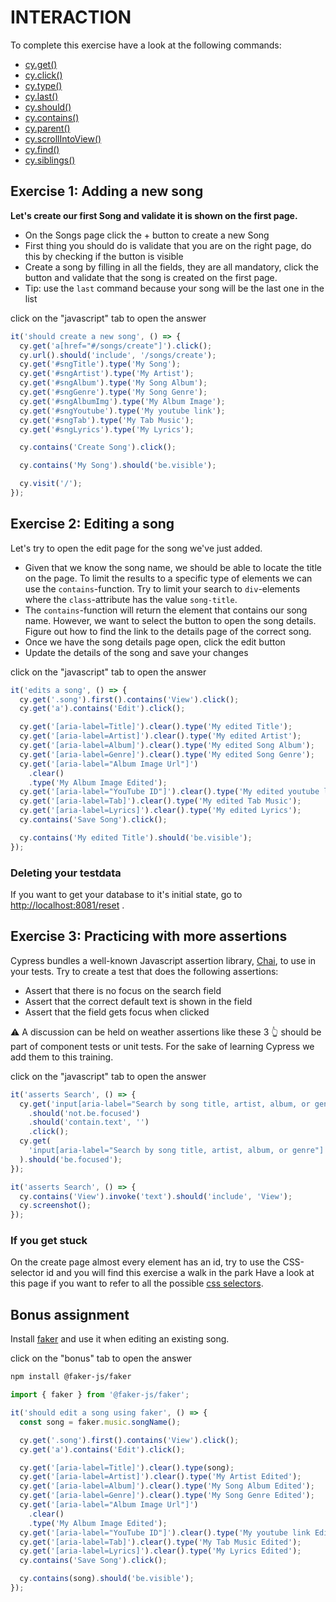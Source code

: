 # INTERACTION

To complete this exercise have a look at the following commands:

- [cy.get()](https://docs.cypress.io/api/commands/get.html)
- [cy.click()](https://docs.cypress.io/api/commands/click.html)
- [cy.type()](https://docs.cypress.io/api/commands/type.html)
- [cy.last()](https://docs.cypress.io/api/commands/last.html)
- [cy.should()](https://docs.cypress.io/api/commands/should.html)
- [cy.contains()](https://docs.cypress.io/api/commands/contains.html)
- [cy.parent()](https://docs.cypress.io/api/commands/parent.html)
- [cy.scrollIntoView()](https://docs.cypress.io/api/commands/scrollIntoView)
- [cy.find()](https://docs.cypress.io/api/commands/find.html)
- [cy.siblings()](https://docs.cypress.io/api/commands/siblings.html)

## Exercise 1: Adding a new song

<!-- panels:start -->
<!-- div:title-panel -->
<!-- div:left-panel -->

**Let's create our first Song and validate it is shown on the first page.**

- On the Songs page click the + button to create a new Song
- First thing you should do is validate that you are on the right page, do this by checking if the button is visible
- Create a song by filling in all the fields, they are all mandatory, click the button and validate that the song is created on the first page.
- Tip: use the `last` command because your song will be the last one in the list

<!-- tabs:start -->
<!-- tab: open answer 👉 -->

click on the "javascript" tab to open the answer

<!-- tab:javascript 1 -->

```js
it('should create a new song', () => {
  cy.get('a[href="#/songs/create"]').click();
  cy.url().should('include', '/songs/create');
  cy.get('#sngTitle').type('My Song');
  cy.get('#sngArtist').type('My Artist');
  cy.get('#sngAlbum').type('My Song Album');
  cy.get('#sngGenre').type('My Song Genre');
  cy.get('#sngAlbumImg').type('My Album Image');
  cy.get('#sngYoutube').type('My youtube link');
  cy.get('#sngTab').type('My Tab Music');
  cy.get('#sngLyrics').type('My Lyrics');

  cy.contains('Create Song').click();

  cy.contains('My Song').should('be.visible');

  cy.visit('/');
});
```

<!-- tabs:end -->
<!-- panels:start -->
<!-- div:title-panel -->
<!-- div:left-panel -->

## Exercise 2: Editing a song

Let's try to open the edit page for the song we've just added.

- Given that we know the song name, we should be able to locate the title on the page. To limit the results to a specific type of elements we can use the `contains`-function. Try to limit your search to `div`-elements where the `class`-attribute has the value `song-title`.
- The `contains`-function will return the element that contains our song name. However, we want to select the button to open the song details. Figure out how to find the link to the details page of the correct song.
- Once we have the song details page open, click the edit button
- Update the details of the song and save your changes

<!-- tabs:start -->
<!-- tab: open answer 👉 -->

click on the "javascript" tab to open the answer

<!-- tab:javascript 2 -->

```js
it('edits a song', () => {
  cy.get('.song').first().contains('View').click();
  cy.get('a').contains('Edit').click();

  cy.get('[aria-label=Title]').clear().type('My edited Title');
  cy.get('[aria-label=Artist]').clear().type('My edited Artist');
  cy.get('[aria-label=Album]').clear().type('My edited Song Album');
  cy.get('[aria-label=Genre]').clear().type('My edited Song Genre');
  cy.get('[aria-label="Album Image Url"]')
    .clear()
    .type('My Album Image Edited');
  cy.get('[aria-label="YouTube ID"]').clear().type('My edited youtube link');
  cy.get('[aria-label=Tab]').clear().type('My edited Tab Music');
  cy.get('[aria-label=Lyrics]').clear().type('My edited Lyrics');
  cy.contains('Save Song').click();

  cy.contains('My edited Title').should('be.visible');
});
```

<!-- tabs:end -->
<!-- panels:start -->
<!-- div:title-panel -->
<!-- div:left-panel -->

### Deleting your testdata

If you want to get your database to it's initial state, go to
<http://localhost:8081/reset> .

## Exercise 3: Practicing with more assertions

<!-- div:title-panel -->
<!-- div:left-panel -->

Cypress bundles a well-known Javascript assertion library, [Chai](https://docs.cypress.io/guides/references/assertions.html), to use in your tests. Try to create a test that does the following assertions:

- Assert that there is no focus on the search field
- Assert that the correct default text is shown in the field
- Assert that the field gets focus when clicked

⚠️ A discussion can be held on weather assertions like these 3 👆 should be part of component tests or unit tests. For the sake of learning Cypress we
add them to this training.

<!-- panels:start -->
<!-- tabs:start -->
<!-- tab: open answer 👉 -->

click on the "javascript" tab to open the answer

<!-- tab:javascript 3 -->

```js
it('asserts Search', () => {
  cy.get('input[aria-label="Search by song title, artist, album, or genre"]')
    .should('not.be.focused')
    .should('contain.text', '')
    .click();
  cy.get(
    'input[aria-label="Search by song title, artist, album, or genre"]',
  ).should('be.focused');
});

it('asserts Search', () => {
  cy.contains('View').invoke('text').should('include', 'View');
  cy.screenshot();
});
```

<!-- tabs:end -->
<!-- panels:start -->
<!-- div:title-panel -->
<!-- div:left-panel -->

### If you get stuck

On the create page almost every element has an id, try to use the CSS-selector id and you will find this exercise a walk in the park
Have a look at this page if you want to refer to all the possible [css selectors](https://www.w3schools.com/cssref/css_selectors.asp).

## Bonus assignment

<!-- div:title-panel -->
<!-- div:left-panel -->

Install [faker](https://fakerjs.dev/) and use it when editing an existing song.

<!-- panels:start -->
<!-- tabs:start -->
<!-- tab: open answer 👉 -->

click on the "bonus" tab to open the answer

<!-- tab:installing faker  -->

```bash
npm install @faker-js/faker
```

<!-- tab:using faker  -->

```js
import { faker } from '@faker-js/faker';

it('should edit a song using faker', () => {
  const song = faker.music.songName();

  cy.get('.song').first().contains('View').click();
  cy.get('a').contains('Edit').click();

  cy.get('[aria-label=Title]').clear().type(song);
  cy.get('[aria-label=Artist]').clear().type('My Artist Edited');
  cy.get('[aria-label=Album]').clear().type('My Song Album Edited');
  cy.get('[aria-label=Genre]').clear().type('My Song Genre Edited');
  cy.get('[aria-label="Album Image Url"]')
    .clear()
    .type('My Album Image Edited');
  cy.get('[aria-label="YouTube ID"]').clear().type('My youtube link Edited');
  cy.get('[aria-label=Tab]').clear().type('My Tab Music Edited');
  cy.get('[aria-label=Lyrics]').clear().type('My Lyrics Edited');
  cy.contains('Save Song').click();

  cy.contains(song).should('be.visible');
});
```

<!-- tabs:end -->
